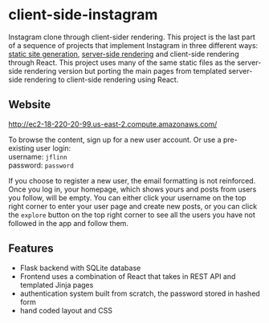 # client-side-instagram
Instagram clone through client-sider rendering. This project is the last part of a sequence of projects that implement Instagram in three different ways:
[static site generation](https://github.com/zzehli/static-site-generator), [server-side rendering](https://github.com/zzehli/server-side-instgram) and client-side rendering through React.
This project uses many of the same static files as the server-side rendering version but porting the main pages from templated server-side rendering to client-side rendering
using React.

## Website
http://ec2-18-220-20-99.us-east-2.compute.amazonaws.com/

To browse the content, sign up for a new user account. Or use a pre-existing user login:  
username: `jflinn`  
password: `password`

If you choose to register a new user, the email formatting is not reinforced. Once you log in, your homepage, which shows yours and posts from users you follow, will be empty. You can either click your username on the top right corner to enter your user page and create new posts, or you can click the `explore` button on the top right corner to see all the users you have not followed in the app and follow them.

## Features
* Flask backend with SQLite database
* Frontend uses a combination of React that takes in REST API and templated Jinja pages 
* authentication system built from scratch, the password stored in hashed form
* hand coded layout and CSS
